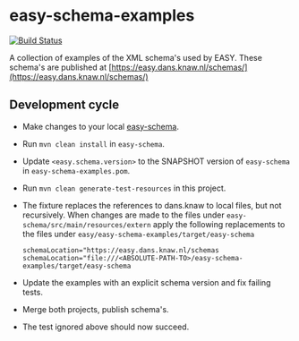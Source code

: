 easy-schema-examples
====================
[![Build Status](https://travis-ci.org/DANS-KNAW/easy-schema-examples.svg?branch=master)](https://travis-ci.org/DANS-KNAW/easy-schema-examples)

A collection of examples of the XML schema's used by EASY. These schema's are published at 
[https://easy.dans.knaw.nl/schemas/](https://easy.dans.knaw.nl/schemas/)

Development cycle
-----------------

* Make changes to your local [easy-schema](https://github.com/DANS-KNAW/easy-schema).
* Run `mvn clean install` in `easy-schema`.
* Update `<easy.schema.version>` to the SNAPSHOT version of `easy-schema` in `easy-schema-examples.pom`.
* Run `mvn clean generate-test-resources` in this project. 
* The fixture replaces the references to dans.knaw to local files, but not recursively.
  When changes are made to the files under `easy-schema/src/main/resources/extern`
  apply the following replacements to the files under `easy/easy-schema-examples/target/easy-schema`

      schemaLocation="https://easy.dans.knaw.nl/schemas
      schemaLocation="file:///<ABSOLUTE-PATH-TO>/easy-schema-examples/target/easy-schema

* Update the examples with an explicit schema version and fix failing tests.
* Merge both projects, publish schema's.
* The test ignored above should now succeed.
